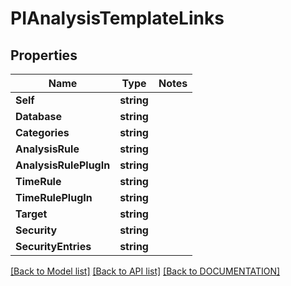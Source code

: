 # PIAnalysisTemplateLinks

## Properties
Name | Type | Notes
------------ | ------------- | -------------
**Self** | **string**
**Database** | **string**
**Categories** | **string**
**AnalysisRule** | **string**
**AnalysisRulePlugIn** | **string**
**TimeRule** | **string**
**TimeRulePlugIn** | **string**
**Target** | **string**
**Security** | **string**
**SecurityEntries** | **string**

[[Back to Model list]](../../DOCUMENTATION.md#documentation-for-models) [[Back to API list]](../../DOCUMENTATION.md#documentation-for-api-endpoints) [[Back to DOCUMENTATION]](../../DOCUMENTATION.md)
